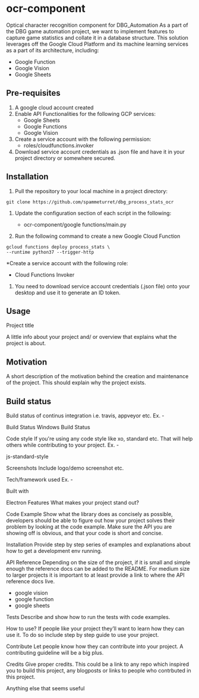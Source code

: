 # ocr-component
Optical character recognition component for DBG_Automation
As a part of the DBG game automation project, we want to implement features to capture game statistics and collate it in a database structure.
This solution leverages off the Google Cloud Platform and its machine learning services as a part of its architecture, including:
* Google Function
* Google Vision
* Google Sheets

## Pre-requisites
1. A google cloud account created
2. Enable API Functionalities for the following GCP services:
   * Google Sheets
   * Google Functions
   * Google Vision
3. Create a service account with the following permission:
   * roles/cloudfunctions.invoker
4. Download service account credentials as .json file and have it in your project directory or somewhere secured.


## Installation
1. Pull the repository to your local machine in a project directory:
```
git clone https://github.com/spammeturret/dbg_process_stats_ocr
```
1. Update the configuration section of each script in the following:
   * ocr-component/google functions/main.py
  
   
2. Run the following command to create a new Google Cloud Function
```
gcloud functions deploy process_stats \
--runtime python37 --trigger-http
```

*Create a service account with the following role:
* Cloud Functions Invoker
1. You need to download service account credentials (.json file) onto your desktop and use it to generate an ID token.

## Usage
Project title

A little info about your project and/ or overview that explains what the project is about.

## Motivation
A short description of the motivation behind the creation and maintenance of the project. This should explain why the project exists.

## Build status
Build status of continus integration i.e. travis, appveyor etc. Ex. -

Build Status Windows Build Status

Code style
If you're using any code style like xo, standard etc. That will help others while contributing to your project. Ex. -

js-standard-style

Screenshots
Include logo/demo screenshot etc.

Tech/framework used
Ex. -

Built with

Electron
Features
What makes your project stand out?

Code Example
Show what the library does as concisely as possible, developers should be able to figure out how your project solves their problem by looking at the code example. Make sure the API you are showing off is obvious, and that your code is short and concise.

Installation
Provide step by step series of examples and explanations about how to get a development env running.

API Reference
Depending on the size of the project, if it is small and simple enough the reference docs can be added to the README. For medium size to larger projects it is important to at least provide a link to where the API reference docs live.
* google vision
* google function
* google sheets


Tests
Describe and show how to run the tests with code examples.

How to use?
If people like your project they’ll want to learn how they can use it. To do so include step by step guide to use your project.

Contribute
Let people know how they can contribute into your project. A contributing guideline will be a big plus.

Credits
Give proper credits. This could be a link to any repo which inspired you to build this project, any blogposts or links to people who contrbuted in this project.

Anything else that seems useful
